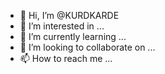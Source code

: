 - 👋 Hi, I’m @KURDKARDE
- 👀 I’m interested in ...
- 🌱 I’m currently learning ...
- 💞️ I’m looking to collaborate on ...
- 📫 How to reach me ...

<!---
KURDKARDE/KURDKARDE is a ✨ special ✨ repository because its `README.md` (this file) appears on your GitHub profile.
You can click the Preview link to take a look at your changes.
--->
